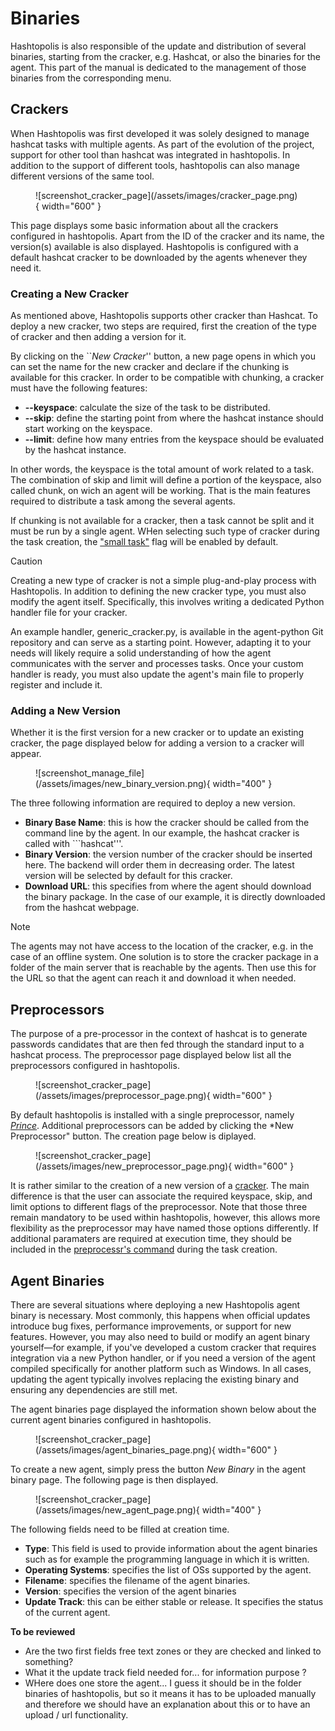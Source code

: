 # Binaries

Hashtopolis is also responsible of the update and distribution of several binaries, starting from the cracker, e.g. Hashcat, or also the binaries for the agent. This part of the manual is dedicated to the management of those binaries from the corresponding menu.

## Crackers

When Hashtopolis was first developed it was solely designed to manage hashcat tasks with multiple agents. As part of the evolution of the project, support for other tool than hashcat was integrated in hashtopolis. In addition to the support of different tools, hashtopolis can also manage different versions of the same tool. 

<figure markdown="span">
    ![screenshot_cracker_page](/assets/images/cracker_page.png){ width="600" }
</figure>

This page displays some basic information about all the crackers configured in hashtopolis. Apart from the ID of the cracker and its name, the version(s) available is also displayed. Hashtopolis is configured with a default hashcat cracker to be downloaded by the agents whenever they need it. 

### Creating a New Cracker

As mentioned above, Hashtopolis supports other cracker than Hashcat. To deploy a new cracker, two steps are required, first the creation of the type of cracker and then adding a version for it. 

By clicking on the ``*New Cracker*'' button, a new page opens in which you can set the name for the new cracker and declare if the chunking is available for this cracker. In order to be compatible with chunking, a cracker must have the following features:

- **--keyspace**: calculate the size of the task to be distributed.
- **--skip**: define the starting point from where the hashcat instance should start working on the keyspace.
- **--limit**: define how many entries from the keyspace should be evaluated by the hashcat instance.

In other words, the keyspace is the total amount of work related to a task. The combination of skip and limit will define a portion of the keyspace, also called chunk, on wich an agent will be working. That is the main features required to distribute a task among the several agents.

If chunking is not available for a cracker, then a task cannot be split and it must be run by a single agent. WHen selecting such type of cracker during the task creation, the ["small task"](/user_manual/tasks/#advanced-parameters) flag will be enabled by default. 

> [!CAUTION]
> Creating a new type of cracker is not a simple plug-and-play process with Hashtopolis. In addition to defining the new cracker type, you must also modify the agent itself. Specifically, this involves writing a dedicated Python handler file for your cracker.
>
> An example handler, generic_cracker.py, is available in the agent-python Git repository and can serve as a starting point. However, adapting it to your needs will likely require a solid understanding of how the agent communicates with the server and processes tasks. Once your custom handler is ready, you must also update the agent's main file to properly register and include it.

### Adding a New Version

Whether it is the first version for a new cracker or to update an existing cracker, the page displayed below for adding a version to a cracker will appear. 

<figure markdown="span">
    ![screenshot_manage_file](/assets/images/new_binary_version.png){ width="400" }
</figure>

The three following information are required to deploy a new version.

- **Binary Base Name**: this is how the cracker should be called from the command line by the agent. In our example, the hashcat cracker is called with ```hashcat'''. 
- **Binary Version**: the version number of the cracker should be inserted here. The backend will order them in decreasing order. The latest version will be selected by default for this cracker.
- **Download URL**: this specifies from where the agent should download the binary package. In the case of our example, it is directly downloaded from the hashcat webpage. 

> [!NOTE]
> The agents may not have access to the location of the cracker, e.g. in the case of an offline system. One solution is to store the cracker package in a folder of the main server that is reachable by the agents. Then use this for the URL so that the agent can reach it and download it when needed.
>

## Preprocessors

The purpose of a pre-processor in the context of hashcat is to generate passwords candidates that are then fed through the standard input to a hashcat process. The preprocessor page displayed below list all the preprocessors configured in hashtopolis. 

<figure markdown="span">
    ![screenshot_cracker_page](/assets/images/preprocessor_page.png){ width="600" }
</figure>

By default hashtopolis is installed with a single preprocessor, namely [*Prince*](https://github.com/hashcat/princeprocessor). Additional preprocessors can be added by clicking the *New Preprocessor" button. The creation page below is diplayed.

<figure markdown="span">
    ![screenshot_cracker_page](/assets/images/new_preprocessor_page.png){ width="600" }
</figure>

It is rather similar to the creation of a new version of a [cracker](/user_manual/crackers_binary/#adding-a-new-version). The main difference is that the user can associate the required keyspace, skip, and limit options to different flags of the preprocessor. Note that those three remain mandatory to be used within hashtopolis, however, this allows more flexibility as the preprocessor may have named those options differently. If additional paramaters are required at execution time, they should be included in the [preprocessr's command](/user_manual/tasks/#advanced-parameters) during the task creation.


## Agent Binaries

There are several situations where deploying a new Hashtopolis agent binary is necessary. Most commonly, this happens when official updates introduce bug fixes, performance improvements, or support for new features. However, you may also need to build or modify an agent binary yourself—for example, if you've developed a custom cracker that requires integration via a new Python handler, or if you need a version of the agent compiled specifically for another platform such as Windows. In all cases, updating the agent typically involves replacing the existing binary and ensuring any dependencies are still met.

The agent binaries page displayed the information shown below about the current agent binaries configured in hashtopolis.

<figure markdown="span">
    ![screenshot_cracker_page](/assets/images/agent_binaries_page.png){ width="600" }
</figure>

To create a new agent, simply press the button *New Binary* in the agent binary page. The following page is then displayed.

<figure markdown="span">
    ![screenshot_cracker_page](/assets/images/new_agent_page.png){ width="400" }
</figure>

The following fields need to be filled at creation time.

- **Type**: This field is used to provide information about the agent binaries such as for example the programming language in which it is written.
- **Operating Systems**: specifies the list of OSs supported by the agent.
- **Filename**: specifies the filename of the agent binaries.
- **Version**: specifies the version of the agent binaries
- **Update Track**: this can be either stable or release. It specifies the status of the current agent.

**To be reviewed**
- Are the two first fields free text zones or they are checked and linked to something?
- What it the update track field needed for... for information purpose ?
- WHere does one store the agent... I guess it should be in the folder binaries of hashtopolis, but so it means it has to be uploaded manually and therefore we should have an explanation about this or to have an upload / url functionality.
